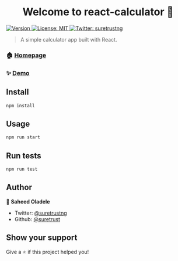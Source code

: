 <h1 align="center">Welcome to react-calculator 👋</h1>
<p>
  <a href="https://www.npmjs.com/package/react-calculator" target="_blank">
    <img alt="Version" src="https://img.shields.io/npm/v/react-calculator.svg">
  </a>
  <a href="#" target="_blank">
    <img alt="License: MIT" src="https://img.shields.io/badge/License-MIT-yellow.svg" />
  </a>
  <a href="https://twitter.com/suretrustng" target="_blank">
    <img alt="Twitter: suretrustng" src="https://img.shields.io/twitter/follow/suretrustng.svg?style=social" />
  </a>
</p>

> A simple calculator app built with React.

### 🏠 [Homepage](https://react-calcx.herokuapp.com/)

### ✨ [Demo](https://react-calcx.herokuapp.com/)

## Install

```sh
npm install
```

## Usage

```sh
npm run start
```

## Run tests

```sh
npm run test
```

## Author

👤 **Saheed Oladele**

* Twitter: [@suretrustng](https://twitter.com/suretrustng)
* Github: [@suretrust](https://github.com/suretrust)

## Show your support

Give a ⭐️ if this project helped you!
